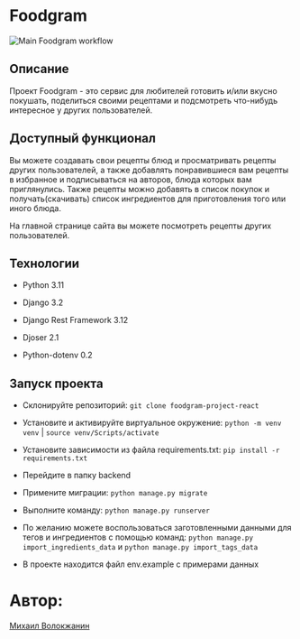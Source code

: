# Foodgram 
![Main Foodgram workflow](https://github.com/kidots77/foodgram-project-react/actions/workflows/main.yml/badge.svg)
## Описание 

Проект Foodgram - это сервис для любителей готовить и/или вкусно покушать, поделиться своими рецептами и подсмотреть что-нибудь интересное у других пользователей.

## Доступный функционал 

Вы можете создавать свои рецепты блюд и просматривать рецепты других пользователей, а также добавлять понравившиеся вам рецепты в избранное и подписываться на авторов, блюда которых вам приглянулись. Также рецепты можно добавять в список покупок и получать(скачивать) список ингредиентов для приготовления того или иного блюда.

На главной странице сайта вы можете посмотреть рецепты других пользователей.

## Технологии 

- Python 3.11 

- Django 3.2 

- Django Rest Framework 3.12

- Djoser 2.1

- Python-dotenv 0.2


## Запуск проекта

- Склонируйте репозиторий: ``` git clone foodgram-project-react ```     

- Установите и активируйте виртуальное окружение: ``` python -m venv venv ``` | ``` source venv/Scripts/activate ```  

- Установите зависимости из файла requirements.txt: ``` pip install -r requirements.txt ``` 

- Перейдите в папку backend 

- Примените миграции: ``` python manage.py migrate ``` 

- Выполните команду: ``` python manage.py runserver ```

- По желанию можете воспользоваться заготовленными данными для тегов и ингредиентов с помощью команд: ``` python manage.py import_ingredients_data ``` и ``` python manage.py import_tags_data ```

- В проекте находится файл env.example с примерами данных


# Автор:

[Михаил Волокжанин](https://github.com/kidots77)
